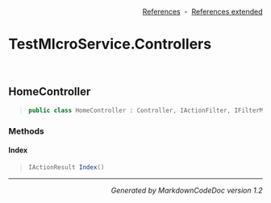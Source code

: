 <div style='text-align: right'>

[References](Index.md)&nbsp;&nbsp;-&nbsp;&nbsp;[References extended](IndexExtended.md)
</div>

# TestMIcroService.Controllers

<br />

## HomeController

>```csharp
>public class HomeController : Controller, IActionFilter, IFilterMetadata, IAsyncActionFilter, IDisposable
>```

### Methods

#### Index
>```csharp
>IActionResult Index()
>```
<hr /><div style='text-align: right'><i>Generated by MarkdownCodeDoc version 1.2</i></div>
